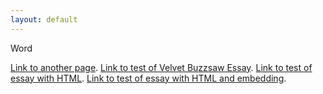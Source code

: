 ```yaml
---
layout: default
---
```


<!--
// MD RULES
// Text can be **bold**, _italic_, or ~~strikethrough~~.
// #Word is h1, ##Word is h2, ###Word is h3, et cetera
// * is for UL
// 1., 2., 3. for OL
// For tables: 
// | head1        | head two          | three |
// |:-------------|:------------------|:------|
// | ok           | good swedish fish | nice  |
// | out of stock | good and plenty   | nice  |
// For horizontal line: "* * *"
// Small Image: ![Desc](URL or path)
// Large Image![Desc](URL or path)
// Definition Lists can be used with html syntax: <dl>, <dt>name</dt><dd>Godzilla</dd></dl>
-->

Word

[Link to another page](./writing/testing/another-page.html).
[Link to test of Velvet Buzzsaw Essay](./writing/professional/velvetbuzzsaw.html).
[Link to test of essay with HTML](./writing/fun/albumsof2024.html).
[Link to test of essay with HTML and embedding](./writing/fun/songsof2024.html).